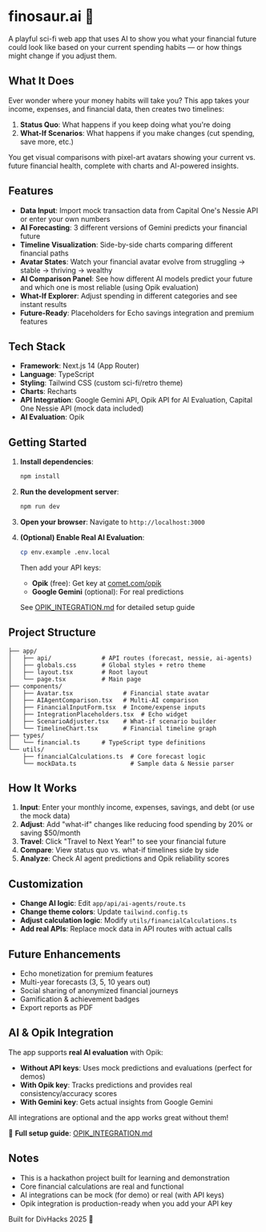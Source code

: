 # finosaur.ai 🦕

A playful sci-fi web app that uses AI to show you what your financial future could look like based on your current spending habits — or how things might change if you adjust them.

## What It Does

Ever wonder where your money habits will take you? This app takes your income, expenses, and financial data, then creates two timelines:

1. **Status Quo**: What happens if you keep doing what you're doing
2. **What-If Scenarios**: What happens if you make changes (cut spending, save more, etc.)

You get visual comparisons with pixel-art avatars showing your current vs. future financial health, complete with charts and AI-powered insights.

## Features

- **Data Input**: Import mock transaction data from Capital One's Nessie API or enter your own numbers
- **AI Forecasting**: 3 different versions of Gemini predicts your financial future
- **Timeline Visualization**: Side-by-side charts comparing different financial paths
- **Avatar States**: Watch your financial avatar evolve from struggling → stable → thriving → wealthy
- **AI Comparison Panel**: See how different AI models predict your future and which one is most reliable (using Opik evaluation)
- **What-If Explorer**: Adjust spending in different categories and see instant results
- **Future-Ready**: Placeholders for Echo savings integration and premium features

## Tech Stack

- **Framework**: Next.js 14 (App Router)
- **Language**: TypeScript
- **Styling**: Tailwind CSS (custom sci-fi/retro theme)
- **Charts**: Recharts
- **API Integration**: Google Gemini API, Opik API for AI Evaluation, Capital One Nessie API (mock data included)
- **AI Evaluation**: Opik

## Getting Started

1. **Install dependencies**:
   ```bash
   npm install
   ```

2. **Run the development server**:
   ```bash
   npm run dev
   ```

3. **Open your browser**: Navigate to `http://localhost:3000`

4. **(Optional) Enable Real AI Evaluation**:
   ```bash
   cp env.example .env.local
   ```
   Then add your API keys:
   - **Opik** (free): Get key at [comet.com/opik](https://www.comet.com/site/products/opik/)
   - **Google Gemini** (optional): For real predictions
   
   See [OPIK_INTEGRATION.md](./OPIK_INTEGRATION.md) for detailed setup guide

## Project Structure

```
├── app/
│   ├── api/              # API routes (forecast, nessie, ai-agents)
│   ├── globals.css       # Global styles + retro theme
│   ├── layout.tsx        # Root layout
│   └── page.tsx          # Main page
├── components/
│   ├── Avatar.tsx              # Financial state avatar
│   ├── AIAgentComparison.tsx   # Multi-AI comparison
│   ├── FinancialInputForm.tsx  # Income/expense inputs
│   ├── IntegrationPlaceholders.tsx  # Echo widget
│   ├── ScenarioAdjuster.tsx    # What-if scenario builder
│   └── TimelineChart.tsx       # Financial timeline graph
├── types/
│   └── financial.ts      # TypeScript type definitions
└── utils/
    ├── financialCalculations.ts  # Core forecast logic
    └── mockData.ts               # Sample data & Nessie parser
```

## How It Works

1. **Input**: Enter your monthly income, expenses, savings, and debt (or use the mock data)
2. **Adjust**: Add "what-if" changes like reducing food spending by 20% or saving $50/month
3. **Travel**: Click "Travel to Next Year!" to see your financial future
4. **Compare**: View status quo vs. what-if timelines side by side
5. **Analyze**: Check AI agent predictions and Opik reliability scores

## Customization

- **Change AI logic**: Edit `app/api/ai-agents/route.ts`
- **Change theme colors**: Update `tailwind.config.ts`
- **Adjust calculation logic**: Modify `utils/financialCalculations.ts`
- **Add real APIs**: Replace mock data in API routes with actual calls

## Future Enhancements

  
- Echo monetization for premium features
- Multi-year forecasts (3, 5, 10 years out)
- Social sharing of anonymized financial journeys
- Gamification & achievement badges
- Export reports as PDF

## AI & Opik Integration

The app supports **real AI evaluation** with Opik:

- **Without API keys**: Uses mock predictions and evaluations (perfect for demos)
- **With Opik key**: Tracks predictions and provides real consistency/accuracy scores
- **With Gemini key**: Gets actual insights from Google Gemini

All integrations are optional and the app works great without them!

📖 **Full setup guide**: [OPIK_INTEGRATION.md](./OPIK_INTEGRATION.md)

## Notes

- This is a hackathon project built for learning and demonstration
- Core financial calculations are real and functional
- AI integrations can be mock (for demo) or real (with API keys)
- Opik integration is production-ready when you add your API key

Built for DivHacks 2025 🚀
